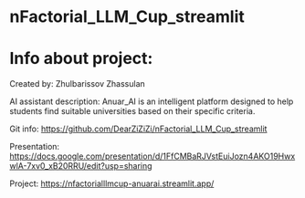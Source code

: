 # nFactorial_LLM_Cup_streamlit

# Info about project:

Created by: Zhulbarissov Zhassulan

AI assistant description: Anuar_AI is an intelligent platform designed to help students find suitable universities based on their specific criteria.

Git info: https://github.com/DearZiZiZi/nFactorial_LLM_Cup_streamlit

Presentation: https://docs.google.com/presentation/d/1FfCMBaRJVstEuiJozn4AKO19HwxwlA-7xv0_xB20RRU/edit?usp=sharing

Project: https://nfactorialllmcup-anuarai.streamlit.app/ 

